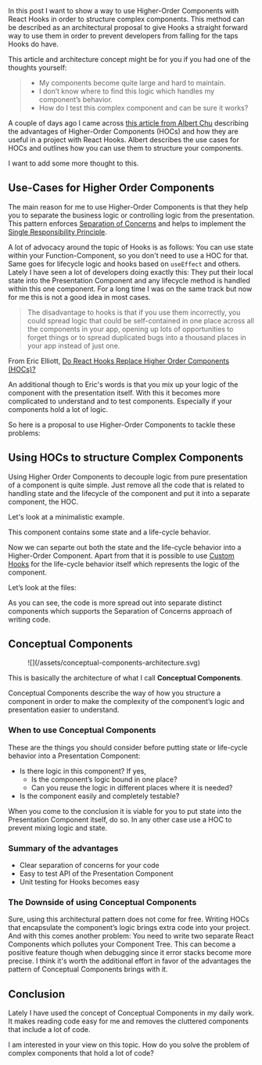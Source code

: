 <div class="post__intro" markdown="1">
  In this post I want to show a way to use Higher-Order Components with React Hooks in order to structure complex components. This method can be described as an architectural proposal to give Hooks a straight forward way to use them in order to prevent developers from falling for the taps Hooks do have.
</div>

This article and architecture concept might be for you if you had one of the thoughts yourself:

> * My components become quite large and hard to maintain.
> * I don’t know where to find this logic which handles my component’s behavior.
> * How do I test this complex component and can be sure it works?

A couple of days ago I came across [this article from Albert Chu](https://medium.com/@albertchu539/higher-order-components-in-a-react-hooks-world-69fe1f0b0791) describing the advantages of Higher-Order Components (HOCs) and how they are useful in a project with React Hooks.
Albert describes the use cases for HOCs and outlines how you can use them to structure your components.

I want to add some more thought to this.

## Use-Cases for Higher Order Components

The main reason for me to use Higher-Order Components is that they help you to separate the business logic or controlling logic from the presentation. This pattern enforces [Separation of Concerns](https://en.wikipedia.org/wiki/Separation_of_concerns) and helps to implement the [Single Responsibility Principle](https://en.wikipedia.org/wiki/Single_responsibility_principle).

A lot of advocacy around the topic of Hooks is as follows: You can use state within your Function-Component, so you don't need to use a HOC for that. Same goes for lifecycle logic and hooks based on `useEffect` and others.
Lately I have seen a lot of developers doing exactly this: They put their local state into the Presentation Component and any lifecycle method is handled within this one component. For a long time I was on the same track but now for me this is not a good idea in most cases.

> The disadvantage to hooks is that if you use them incorrectly, you could spread logic that could be self-contained in one place across all the components in your app, opening up lots of opportunities to forget things or to spread duplicated bugs into a thousand places in your app instead of just one.

From Eric Elliott, [Do React Hooks Replace Higher Order Components (HOCs)?](https://medium.com/javascript-scene/do-react-hooks-replace-higher-order-components-hocs-7ae4a08b7b58)

An additional though to Eric's words is that you mix up your logic of the component with the presentation itself. With this it becomes more complicated to understand and to test components. Especially if your components hold a lot of logic.

So here is a proposal to use Higher-Order Components to tackle these problems:

## Using HOCs to structure Complex Components

Using Higher Order Components to decouple logic from pure presentation of a component is quite simple. Just remove all the code that is related to handling state and the lifecycle of the component and put it into a separate component, the HOC.

Let's look at a minimalistic example.

This component contains some state and a life-cycle behavior.

<script src="https://gist.github.com/drublic/cf1e4ad38693f99a803d931b332b26e9.js"></script>

Now we can separte out both the state and the life-cycle behavior into a Higher-Order Component. Apart from that it is possible to use [Custom Hooks](https://reactjs.org/docs/hooks-custom.html) for the life-cycle behavior itself which represents the logic of the component.

Let’s look at the files:

<script src="https://gist.github.com/drublic/cbb99a906f8fd349298ce32b2c3b6bc8.js"></script>

As you can see, the code is more spread out into separate distinct components which supports the Separation of Concerns approach of writing code.

## Conceptual Components

<figure class="image image--right" markdown="1">
  ![](/assets/conceptual-components-architecture.svg)
</figure>

This is basically the architecture of what I call __Conceptual Components__.

Conceptual Components describe the way of how you structure a component in order to make the complexity of the component’s logic and presentation easier to understand.

### When to use Conceptual Components

These are the things you should consider before putting state or life-cycle behavior into a Presentation Component:

* Is there logic in this component? If yes,
  * Is the component’s logic bound in one place?
  * Can you reuse the logic in different places where it is needed?
* Is the component easily and completely testable?

When you come to the conclusion it is viable for you to put state into the Presentation Component itself, do so. In any other case use a HOC to prevent mixing logic and state.

### Summary of the advantages

* Clear separation of concerns for your code
* Easy to test API of the Presentation Component
* Unit testing for Hooks becomes easy

### The Downside of using Conceptual Components

Sure, using this architectural pattern does not come for free.
Writing HOCs that encapsulate the component’s logic brings extra code into your project. And with this comes another problem: You need to write two separate React Components which pollutes your Component Tree. This can become a positive feature though when debugging since it error stacks become more precise. 
I think it's worth the additional effort in favor of the advantages the pattern of Conceptual Components brings with it.

## Conclusion

Lately I have used the concept of Conceptual Components in my daily work. It makes reading code easy for me and removes the cluttered components that include a lot of code.

I am interested in your view on this topic. How do you solve the problem of complex components that hold a lot of code?
